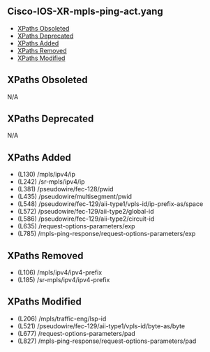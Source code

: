 ## Cisco-IOS-XR-mpls-ping-act.yang

- [XPaths Obsoleted](#xpaths-obsoleted)
- [XPaths Deprecated](#xpaths-deprecated)
- [XPaths Added](#xpaths-added)
- [XPaths Removed](#xpaths-removed)
- [XPaths Modified](#xpaths-modified)

## XPaths Obsoleted

N/A

## XPaths Deprecated

N/A

## XPaths Added

- (L130)	/mpls/ipv4/ip
- (L242)	/sr-mpls/ipv4/ip
- (L381)	/pseudowire/fec-128/pwid
- (L435)	/pseudowire/multisegment/pwid
- (L548)	/pseudowire/fec-129/aii-type1/vpls-id/ip-prefix-as/space
- (L572)	/pseudowire/fec-129/aii-type2/global-id
- (L586)	/pseudowire/fec-129/aii-type2/circuit-id
- (L635)	/request-options-parameters/exp
- (L785)	/mpls-ping-response/request-options-parameters/exp

## XPaths Removed

- (L106)	/mpls/ipv4/ipv4-prefix
- (L185)	/sr-mpls/ipv4/ipv4-prefix

## XPaths Modified

- (L206)	/mpls/traffic-eng/lsp-id
- (L521)	/pseudowire/fec-129/aii-type1/vpls-id/byte-as/byte
- (L677)	/request-options-parameters/pad
- (L827)	/mpls-ping-response/request-options-parameters/pad

